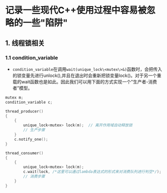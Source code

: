 # 记录一些现代C++使用过程中容易被忽略的一些"陷阱"

## 1. 线程锁相关

### 1.1 condition_variable

- `condition_variable`在调用`wait(unique_lock\<mutex\>&)`函数时，会把传入的锁变量先进行unlock(),并且在退出时会重新把锁变量lock()。对于另一个重载的wait函数也是如此。因此我们可以用下面的方式实现一个"生产者-消费者"模型。

```cpp
mutex m;
condition_variable c;

thread_producer()
{
    {
        unique_lock<mutex> lock(m);  // 离开作用域自动释放锁
        // 生产步骤
    }
    c.notify_one();
}

thread_consumer()
{
    {
        unique_lock<mutex> lock(m);
        c.wait(lock, /*这里可以通过lambda表达式的形式来对消费队列进行判空*/);
        // 消费步骤
    }
}
```
